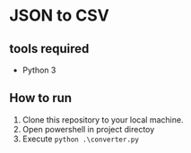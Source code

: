 # JSON to CSV

## tools required

- Python 3

## How to run

1. Clone this repository to your local machine.
2. Open powershell in project directoy
3. Execute `python .\converter.py`
